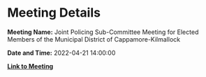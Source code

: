 # Meeting Details

**Meeting Name:** Joint Policing Sub-Committee Meeting for Elected Members of the Municipal District of Cappamore-Kilmallock

**Date and Time:** 2022-04-21 14:00:00

**[Link to Meeting](https://www.limerick.ie/council/whats-on/joint-policing-sub-committee-meeting-elected-members-municipal-district-5)**

